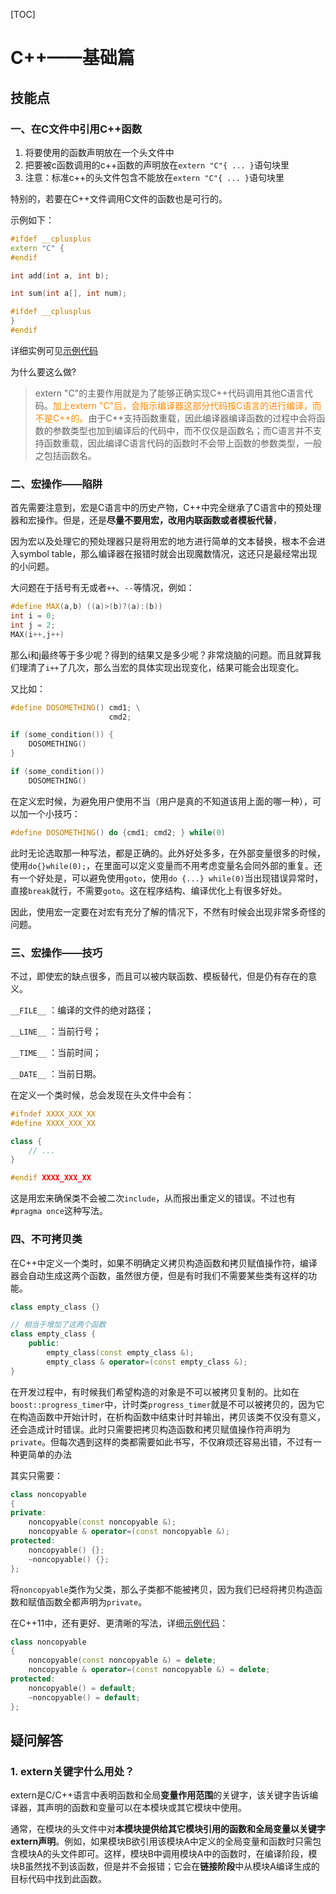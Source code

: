 [TOC]

# C++——基础篇

## 技能点

### 一、在C文件中引用C++函数

1. 将要使用的函数声明放在一个头文件中
2. 把要被c函数调用的c++函数的声明放在`extern "C"{ ... }`语句块里
3. 注意：标准c++的头文件包含不能放在`extern "C"{ ... }`语句块里

特别的，若要在C++文件调用C文件的函数也是可行的。

示例如下：

```c++
#ifdef __cplusplus
extern "C" {
#endif

int add(int a, int b);

int sum(int a[], int num);

#ifdef __cplusplus
}
#endif
```

详细实例可见[示例代码](../src/basic/c_use_cpp)

为什么要这么做?

> extern "C"的主要作用就是为了能够正确实现C++代码调用其他C语言代码。<font color='#FF8800'>加上extern "C"后，会指示编译器这部分代码按C语言的进行编译，而不是C++的。</font>由于C++支持函数重载，因此编译器编译函数的过程中会将函数的参数类型也加到编译后的代码中，而不仅仅是函数名；而C语言并不支持函数重载，因此编译C语言代码的函数时不会带上函数的参数类型，一般之包括函数名。

### 二、宏操作——陷阱

首先需要注意到，宏是C语言中的历史产物，C++中完全继承了C语言中的预处理器和宏操作。但是，还是**尽量不要用宏，改用内联函数或者模板代替**，

因为宏以及处理它的预处理器只是将用宏的地方进行简单的文本替换，根本不会进入symbol table，那么编译器在报错时就会出现魔数情况，这还只是最经常出现的小问题。

大问题在于括号有无或者`++`、`--`等情况，例如：

```C++
#define MAX(a,b) ((a)>(b)?(a):(b))
int i = 0;
int j = 2;
MAX(i++,j++)
```

那么i和j最终等于多少呢？得到的结果又是多少呢？非常烧脑的问题。而且就算我们理清了`i++`了几次，那么当宏的具体实现出现变化，结果可能会出现变化。

又比如：

```C++
#define DOSOMETHING() cmd1; \
					  cmd2; 

if (some_condition()) {
    DOSOMETHING()
}

if (some_condition())
    DOSOMETHING()
```

在定义宏时候，为避免用户使用不当（用户是真的不知道该用上面的哪一种），可以加一个小技巧：

```C++
#define DOSOMETHING() do {cmd1; cmd2; } while(0)
```

此时无论选取那一种写法，都是正确的。此外好处多多，在外部变量很多的时候，使用`do{}while(0);`，在里面可以定义变量而不用考虑变量名会同外部的重复。还有一个好处是，可以避免使用`goto`，使用`do {...} while(0)`当出现错误异常时，直接`break`就行，不需要`goto`。这在程序结构、编译优化上有很多好处。

因此，使用宏一定要在对宏有充分了解的情况下，不然有时候会出现非常多奇怪的问题。

### 三、宏操作——技巧

不过，即使宏的缺点很多，而且可以被内联函数、模板替代，但是仍有存在的意义。

`__FILE__` ：编译的文件的绝对路径；

`__LINE__` ：当前行号；

`__TIME__` ：当前时间；

`__DATE__` ：当前日期。

在定义一个类时候，总会发现在头文件中会有：

```C++
#ifndef XXXX_XXX_XX
#define XXXX_XXX_XX

class {
    // ...
}

#endif XXXX_XXX_XX
```

这是用宏来确保类不会被二次`include`，从而报出重定义的错误。不过也有`#pragma once`这种写法。

### 四、不可拷贝类

在C++中定义一个类时，如果不明确定义拷贝构造函数和拷贝赋值操作符，编译器会自动生成这两个函数，虽然很方便，但是有时我们不需要某些类有这样的功能。

```C++
class empty_class {}

// 相当于增加了这两个函数
class empty_class {
    public:
    	empty_class(const empty_class &);
    	empty_class & operator=(const empty_class &);
}
```



在开发过程中，有时候我们希望构造的对象是不可以被拷贝复制的。比如在`boost::progress_timer`中，计时类`progress_timer`就是不可以被拷贝的，因为它在构造函数中开始计时，在析构函数中结束计时并输出，拷贝该类不仅没有意义，还会造成计时错误。此时只需要把拷贝构造函数和拷贝赋值操作符声明为`private`。但每次遇到这样的类都需要如此书写，不仅麻烦还容易出错，不过有一种更简单的办法

其实只需要：

```C++
class noncopyable
{
private:
    noncopyable(const noncopyable &);
    noncopyable & operator=(const noncopyable &);
protected:
    noncopyable() {}; 
    ~noncopyable() {};
};
```

将`noncopyable`类作为父类，那么子类都不能被拷贝，因为我们已经将拷贝构造函数和赋值函数全都声明为`private`。

在C++11中，还有更好、更清晰的写法，详细[示例代码](../src/basic/noncopyable)：

```C++
class noncopyable
{
    noncopyable(const noncopyable &) = delete;
    noncopyable & operator=(const noncopyable &) = delete;
protected:
    noncopyable() = default;
    ~noncopyable() = default;
};
```

## 疑问解答

### 1. extern关键字什么用处？

extern是C/C++语言中表明函数和全局**变量作用范围**的关键字，该关键字告诉编译器，其声明的函数和变量可以在本模块或其它模块中使用。

 通常，在模块的头文件中对**本模块提供给其它模块引用的函数和全局变量以关键字extern声明**。例如，如果模块B欲引用该模块A中定义的全局变量和函数时只需包含模块A的头文件即可。这样，模块B中调用模块A中的函数时，在编译阶段，模块B虽然找不到该函数，但是并不会报错；它会在**链接阶段**中从模块A编译生成的目标代码中找到此函数。